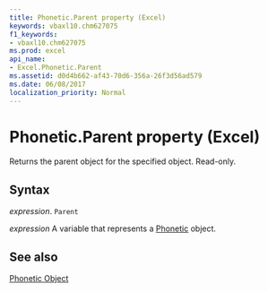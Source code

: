 ```yaml
---
title: Phonetic.Parent property (Excel)
keywords: vbaxl10.chm627075
f1_keywords:
- vbaxl10.chm627075
ms.prod: excel
api_name:
- Excel.Phonetic.Parent
ms.assetid: d0d4b662-af43-70d6-356a-26f3d56ad579
ms.date: 06/08/2017
localization_priority: Normal
---
```



# Phonetic.Parent property (Excel)

Returns the parent object for the specified object. Read-only.


## Syntax

_expression_. `Parent`

_expression_ A variable that represents a [Phonetic](Excel.Phonetic.md) object.


## See also


[Phonetic Object](Excel.Phonetic.md)

